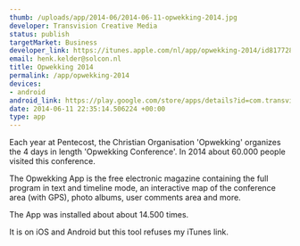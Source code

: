 ```yaml
--- 
thumb: /uploads/app/2014-06/2014-06-11-opwekking-2014.jpg
developer: Transvision Creative Media
status: publish
targetMarket: Business
developer_link: https://itunes.apple.com/nl/app/opwekking-2014/id817728991?mt=8
email: henk.kelder@solcon.nl
title: Opwekking 2014
permalink: /app/opwekking-2014
devices: 
- android
android_link: https://play.google.com/store/apps/details?id=com.transvision.opwekking
date: 2014-06-11 22:35:14.506224 +00:00
type: app
---
```


Each year at Pentecost, the Christian Organisation 'Opwekking' organizes the 4 days in length 'Opwekking Conference'. In 2014 about 60.000 people visited this conference.

The Opwekking App is the free electronic magazine containing the full program in text and timeline mode, an interactive map of the conference area (with GPS), photo albums, user comments area and more.

The App was installed about about 14.500 times.

It is on iOS and Android but this tool refuses my iTunes link.
